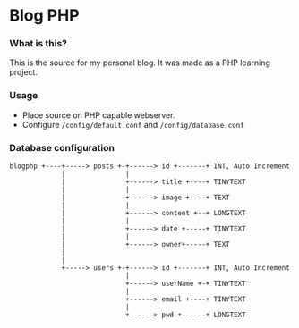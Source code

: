 # Blog PHP
### What is this?
This is the source for my personal blog. It was made as a PHP learning project.

### Usage
- Place source on PHP capable webserver.
- Configure `/config/default.conf` and `/config/database.conf`

### Database configuration

```
blogphp +----+-----> posts +-+------> id +-------+ INT, Auto Increment
             |               |
             |               +------> title +----+ TINYTEXT
             |               |
             |               +------> image +----+ TEXT
             |               |
             |               +------> content +--+ LONGTEXT
             |               |
             |               +------> date +-----+ TINYTEXT
             |               |
             |               +------> owner+-----+ TEXT
             |
             |
             +-----> users +-+------> id +-------+ INT, Auto Increment
                             |
                             +------> userName +-+ TINYTEXT
                             |
                             +------> email +----+ TINYTEXT
                             |
                             +------> pwd +------+ LONGTEXT


```